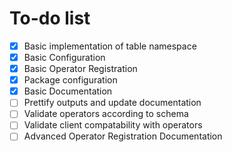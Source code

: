 # To-do list

- [x] Basic implementation of table namespace
- [x] Basic Configuration 
- [x] Basic Operator Registration 
- [x] Package configuration
- [x] Basic Documentation 
- [ ] Prettify outputs and update documentation
- [ ] Validate operators according to schema 
- [ ] Validate client compatability with operators 
- [ ] Advanced Operator Registration Documentation 
